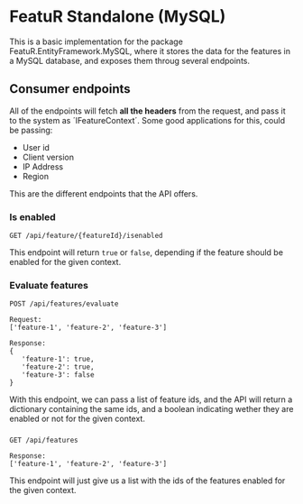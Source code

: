 # FeatuR Standalone (MySQL)

This is a basic implementation for the package FeatuR.EntityFramework.MySQL, where it stores the data for the features in a MySQL database, and exposes them throug several endpoints.

## Consumer endpoints

All of the endpoints will fetch **all the headers** from the request, and pass it to the system as ´IFeatureContext´. Some good applications for this, could be passing:

- User id
- Client version
- IP Address
- Region

This are the different endpoints that the API offers.

### Is enabled
```
GET /api/feature/{featureId}/isenabled
```

This endpoint will return `true` or `false`, depending if the feature should be enabled for the given context.

### Evaluate features

```
POST /api/features/evaluate

Request:
['feature-1', 'feature-2', 'feature-3']

Response:
{
   'feature-1': true,
   'feature-2': true,
   'feature-3': false
}
```

With this endpoint, we can pass a list of feature ids, and the API will return a dictionary containing the same ids, and a boolean indicating wether they are enabled or not for the given context.

###

```
GET /api/features

Response:
['feature-1', 'feature-2', 'feature-3']
```

This endpoint will just give us a list with the ids of the features enabled for the given context.
